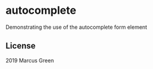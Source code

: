 # autocomplete #

Demonstrating the use of the autocomplete form element

## License ##

2019 Marcus Green

